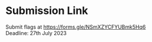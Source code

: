 # Submission Link
Submit flags at https://forms.gle/NSmXZYCFYUBmk5Hq6 <br>
Deadline: 27th July 2023

